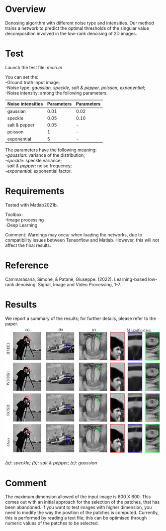 # Overview
Denosing algorithm with different noise type and intensities.
Our method trains a network to predict the optimal thresholds of the singular value decomposition involved in the low-rank denoising of 2D images.

# Test
Launch the test file: *main.m*  

You can set the:  
-Ground truth input image;  
-Noise type: *gaussian, speckle, salt & pepper, poisson, exponential*;  
-Noise intensity: among the following parameters.  

| Noise intensities  | Parameters | Parameters    |
| ------------- | ------------- | ---|
| gaussian  | 0.01  | 0.02 |
| speckle   | 0.05  | 0.10 |
| salt & pepper | 0.05 | - |
| poisson | 1 | - |
| exponential | 5 | - |
 
The parameters have the following meaning:  
-*gaussian*: variance of the distribution;  
-*speckle*: speckle variance;  
-*salt & pepper*: noise frequency;  
-*exponential*: exponential factor.  

# Requirements
Tested with Matlab2021b.  

Toolbox:  
-Image processing  
-Deep Learning

Comment: Warnings may occur when loading the networks, due to compatibility issues between Tensorflow and Matlab. However, this will not affect the final results.

# Reference
Cammarasana, Simone, & Patanè, Giuseppe. (2022). Learning-based low-rank denoising. Signal, Image and Video Processing, 1-7.

# Results
We report a summary of the results; for further details, please refer to the paper.
![image results](https://raw.githubusercontent.com/cammarasana123/denoise/main/results/results.png)

*(a): speckle; (b): salt & pepper; (c): gaussian*

# Comment
The maximum dimension allowed of the input image is 600 X 600. This comes out with an initial approach for the selection of the patches, that has been abandoned. If you want to test images with higher dimension, you need to modify the way the position of the patches is computed. Currently, this is performed by reading a text file; this can be optimised through numeric values of the patches to be selected.
